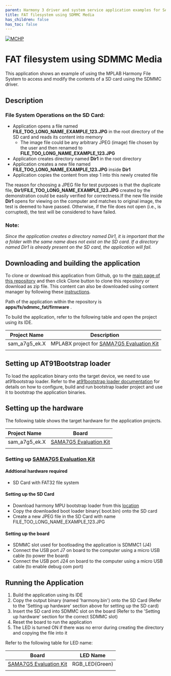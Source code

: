 ```yaml
---
parent: Harmony 3 driver and system service application examples for SAM A7G5 family
title: FAT filesystem using SDMMC Media 
has_children: false
has_toc: false
---
```


[![MCHP](https://www.microchip.com/ResourcePackages/Microchip/assets/dist/images/logo.png)](https://www.microchip.com)

# FAT filesystem using SDMMC Media

This application shows an example of using the MPLAB Harmony File System to access and modify the contents of a SD card using the SDMMC driver.

## Description

### File System Operations on the SD Card:

- Application opens a file named **FILE_TOO_LONG_NAME_EXAMPLE_123.JPG** in the root directory of the SD card and reads its content into memory
  - The image file could be any arbitrary JPEG (image) file chosen by the user and then renamed to **FILE_TOO_LONG_NAME_EXAMPLE_123.JPG**
- Application creates directory named **Dir1** in the root directory
- Application creates a new file named **FILE_TOO_LONG_NAME_EXAMPLE_123.JPG** inside **Dir1**
- Application copies the content from step 1 into this newly created file

The reason for choosing a JPEG file for test purposes is that the duplicate file, **Dir1/FILE_TOO_LONG_NAME_EXAMPLE_123.JPG** created by the demonstration could be easily verified for correctness.If the new file inside **Dir1** opens for viewing on the computer and matches to original image, the test is deemed to have passed. Otherwise, if the file does not open (i.e., is corrupted), the test will be considered to have failed.

### Note:

*Since the application creates a directory named Dir1, it is important that the a folder with the same name does not exist on the SD card. If a directory named Dir1 is already present on the SD card, the application will fail.*

## Downloading and building the application

To clone or download this application from Github, go to the [main page of this repository](https://github.com/Microchip-MPLAB-Harmony/core_apps_sam_a7g5) and then click Clone button to clone this repository or download as zip file.
This content can also be downloaded using content manager by following these [instructions](https://github.com/Microchip-MPLAB-Harmony/contentmanager/wiki).

Path of the application within the repository is **apps/fs/sdmmc_fat/firmware** .

To build the application, refer to the following table and open the project using its IDE.

| Project Name      | Description                                    |
| ----------------- | ---------------------------------------------- |
| sam_a7g5_ek.X | MPLABX project for [SAMA7G5 Evaluation Kit](https://www.microchip.com/en-us/development-tool/EV21H18A) |
|||

## Setting up AT91Bootstrap loader

To load the application binary onto the target device, we need to use at91bootstrap loader. Refer to the [at91bootstrap loader documentation](../../docs/readme_bootstrap.md) for details on how to configure, build and run bootstrap loader project and use it to bootstrap the application binaries.

## Setting up the hardware

The following table shows the target hardware for the application projects.

| Project Name| Board|
|:---------|:---------:|
| sam_a7g5_ek.X | [SAMA7G5 Evaluation Kit](https://www.microchip.com/en-us/development-tool/EV21H18A) |
|||

### Setting up [SAMA7G5 Evaluation Kit](https://www.microchip.com/en-us/development-tool/EV21H18A)

#### Addtional hardware required

- SD Card with FAT32 file system

#### Setting up the SD Card

- Download harmony MPU bootstrap loader from this [location](firmware/at91bootstrap_sam_a7g5_ek.X/binaries/boot.bin)
- Copy the downloaded boot loader binary( boot.bin) onto the SD card
- Create a new JPEG file in the SD Card with name FILE_TOO_LONG_NAME_EXAMPLE_123.JPG

#### Setting up the board

- SDMMC slot used for bootloading the application is SDMMC1 (J4)
- Connect the USB port J7 on board to the computer using a micro USB cable (to power the board)
- Connect the USB port J24 on board to the computer using a micro USB cable (to enable debug com port)

## Running the Application

1. Build the application using its IDE
2. Copy the output binary (named 'harmony.bin') onto the SD Card (Refer to the 'Setting up hardware' section above for setting up the SD card)
3. Insert the SD card into SDMMC slot on the board (Refer to the 'Setting up hardware' section for the correct SDMMC slot)
4. Reset the board to run the application
5. The LED is turned ON if there was no error during creating the directory and copying the file into it


Refer to the following table for LED name:

| Board | LED Name |
| ----- | -------- |
|  [SAMA7G5 Evaluation Kit](https://www.microchip.com/en-us/development-tool/EV21H18A)  | RGB_LED(Green) |
|||